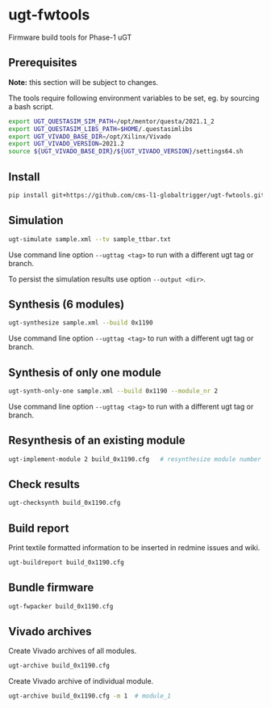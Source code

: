 # ugt-fwtools

Firmware build tools for Phase-1 uGT

## Prerequisites

**Note:** this section will be subject to changes.

The tools require following environment variables to be set, eg. by sourcing a bash script.

```bash
export UGT_QUESTASIM_SIM_PATH=/opt/mentor/questa/2021.1_2
export UGT_QUESTASIM_LIBS_PATH=$HOME/.questasimlibs
export UGT_VIVADO_BASE_DIR=/opt/Xilinx/Vivado
export UGT_VIVADO_VERSION=2021.2
source ${UGT_VIVADO_BASE_DIR}/${UGT_VIVADO_VERSION}/settings64.sh
```

## Install

```bash
pip install git+https://github.com/cms-l1-globaltrigger/ugt-fwtools.git@0.7.0
```

## Simulation

```bash
ugt-simulate sample.xml --tv sample_ttbar.txt
```

Use command line option `--ugttag <tag>` to run with a different ugt tag or branch.

To persist the simulation results use option `--output <dir>`.

## Synthesis (6 modules)

```bash
ugt-synthesize sample.xml --build 0x1190
```

Use command line option `--ugttag <tag>` to run with a different ugt tag or branch.

## Synthesis of only one module

```bash
ugt-synth-only-one sample.xml --build 0x1190 --module_nr 2
```

Use command line option `--ugttag <tag>` to run with a different ugt tag or branch.

## Resynthesis of an existing module

```bash
ugt-implement-module 2 build_0x1190.cfg   # resynthesize module number 2
```

## Check results

```bash
ugt-checksynth build_0x1190.cfg
```

## Build report

Print textile formatted information to be inserted in redmine issues and wiki.

```bash
ugt-buildreport build_0x1190.cfg
```

## Bundle firmware

```bash
ugt-fwpacker build_0x1190.cfg
```

## Vivado archives

Create Vivado archives of all modules.

```bash
ugt-archive build_0x1190.cfg
```

Create Vivado archive of individual module.

```bash
ugt-archive build_0x1190.cfg -m 1  # module_1
```
